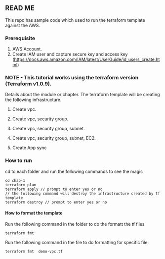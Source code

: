 ## READ ME ##

This repo has sample code which used to run the terraform template against the AWS.

### Prerequisite ### 

1. AWS Account.
2. Create IAM user and capture secure key and access key (https://docs.aws.amazon.com/IAM/latest/UserGuide/id_users_create.html)


###  NOTE - This tutorial works using the terraform version (Terraform v1.0.9). ###  

Details about the module or chapter. The terraform template will be creating the following infrastructure.

1. Create vpc.

2. Create vpc, security group.

3. Create vpc, security group, subnet.

4. Create vpc, security group, subnet, EC2.

5. Create App sync


###  How to run ### 

cd to each folder and run the following commands to see the magic

```
cd chap-1
terraform plan
terraform apply // prompt to enter yes or no
// the following command will destroy the infrastructure created by tf template
terraform destroy // prompt to enter yes or no
```


#### How to format the template ####
Run the following command in the folder to do the formatt the tf files

```
terraform fmt
```

Run the following command in the file to do formatting for specific file

```
terraform fmt  demo-vpc.tf
```
